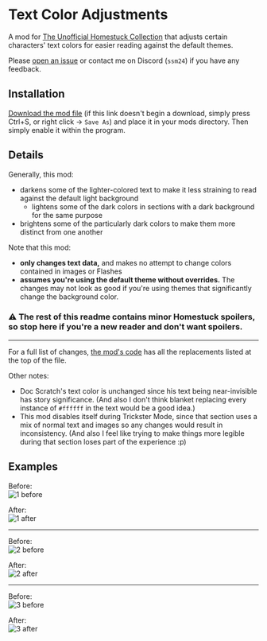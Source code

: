 # Text Color Adjustments
A mod for [The Unofficial Homestuck Collection](https://homestuck.github.io/) that adjusts certain characters' text colors for easier reading against the default themes.

Please [open an issue](https://github.com/SSM240/TUHC-TextColorAdjustments/issues) or contact me on Discord (`ssm24`) if you have any feedback.

## Installation
[Download the mod file](https://raw.githubusercontent.com/SSM240/TUHC-TextColorAdjustments/main/ssm24-textcolor.js) (if this link doesn't begin a download, simply press Ctrl+S, or right click -> `Save As`) and place it in your mods directory. Then simply enable it within the program.

## Details
Generally, this mod:
- darkens some of the lighter-colored text to make it less straining to read against the default light background
    - lightens some of the dark colors in sections with a dark background for the same purpose
- brightens some of the particularly dark colors to make them more distinct from one another

Note that this mod:
- **only changes text data,** and makes no attempt to change colors contained in images or Flashes
- **assumes you're using the default theme without overrides.** The changes may not look as good if you're using themes that significantly change the background color.

### :warning: The rest of this readme contains minor Homestuck spoilers, so stop here if you're a new reader and don't want spoilers.

---

For a full list of changes, [the mod's code](/ssm24-textcolor.js) has all the replacements listed at the top of the file.

Other notes:
- Doc Scratch's text color is unchanged since his text being near-invisible has story significance. (And also I don't think blanket replacing every instance of `#ffffff` in the text would be a good idea.)
- This mod disables itself during Trickster Mode, since that section uses a mix of normal text and images so any changes would result in inconsistency. (And also I feel like trying to make things more legible during that section loses part of the experience :p)

## Examples
Before:  
![1 before](https://user-images.githubusercontent.com/5523379/190827858-8c6b61f1-23d7-49e9-8485-1941d35d0470.png)

After:  
![1 after](https://user-images.githubusercontent.com/5523379/190827961-d96e29fd-0f43-4959-865b-e7082e818958.png)

---

Before:  
![2 before](https://user-images.githubusercontent.com/5523379/190827965-4be7ddc1-e34d-4ade-b62e-a7a05e5967d1.png)

After:  
![2 after](https://user-images.githubusercontent.com/5523379/190827970-541f8be4-c196-4450-aab5-96d0dcd7b6c3.png)

---

Before:  
![3 before](https://user-images.githubusercontent.com/5523379/190827975-2a34f901-c2c6-4a1b-896d-f3e242358a8c.png)

After:  
![3 after](https://user-images.githubusercontent.com/5523379/190827979-847410ad-8976-42b9-9e6e-5c4afdcded4f.png)
